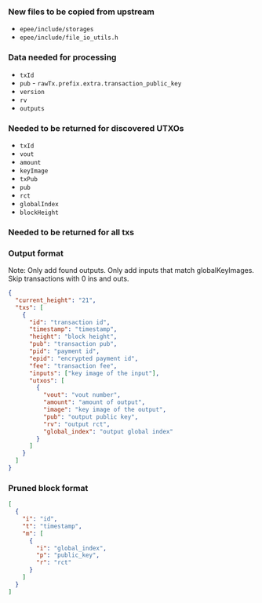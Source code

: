 ### New files to be copied from upstream

- `epee/include/storages`
- `epee/include/file_io_utils.h`

### Data needed for processing

- `txId`
- `pub` - `rawTx.prefix.extra.transaction_public_key`
- `version`
- `rv`
- `outputs`

### Needed to be returned for discovered UTXOs

- `txId`
- `vout`
- `amount`
- `keyImage`
- `txPub`
- `pub`
- `rct`
- `globalIndex`
- `blockHeight`

### Needed to be returned for all txs

### Output format

Note: Only add found outputs. Only add inputs that match globalKeyImages. Skip transactions with 0 ins and outs.

```json
{
  "current_height": "21",
  "txs": [
    {
      "id": "transaction id",
      "timestamp": "timestamp",
      "height": "block height",
      "pub": "transaction pub",
      "pid": "payment id",
      "epid": "encrypted payment id",
      "fee": "transaction fee",
      "inputs": ["key image of the input"],
      "utxos": [
        {
          "vout": "vout number",
          "amount": "amount of output",
          "image": "key image of the output",
          "pub": "output public key",
          "rv": "output rct",
          "global_index": "output global index"
        }
      ]
    }
  ]
}
```

### Pruned block format

```json
[
  {
    "i": "id",
    "t": "timestamp",
    "m": [
      {
        "i": "global_index",
        "p": "public_key",
        "r": "rct"
      }
    ]
  }
]
```
